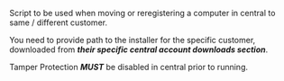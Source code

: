 Script to be used when moving or reregistering a computer in central to same / different customer.

You need to provide path to the installer for the specific customer, downloaded from ***their specific central account downloads section***.

Tamper Protection ***MUST*** be disabled in central prior to running.
